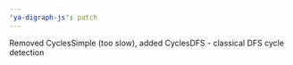 ```yaml
---
'ya-digraph-js': patch
---
```


Removed CyclesSimple (too slow), added CyclesDFS - classical DFS cycle detection
